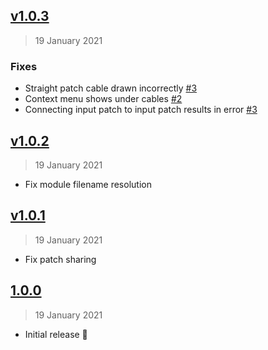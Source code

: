## [v1.0.3](https://github.com/spectrome/patchcab/compare/1.0.2...1.0.3)

> 19 January 2021

### Fixes

- Straight patch cable drawn incorrectly [#3](https://github.com/spectrome/patchcab/pull/1)
- Context menu shows under cables [#2](https://github.com/spectrome/patchcab/pull/2)
- Connecting input patch to input patch results in error [#3](https://github.com/spectrome/patchcab/pull/3)

## [v1.0.2](https://github.com/spectrome/patchcab/compare/1.0.1...1.0.2)

> 19 January 2021

- Fix module filename resolution

## [v1.0.1](https://github.com/spectrome/patchcab/compare/1.0.0...1.0.1)

> 19 January 2021

- Fix patch sharing

## [1.0.0](https://github.com/spectrome/patchcab/tree/1.0.0)

> 19 January 2021

- Initial release 🤘